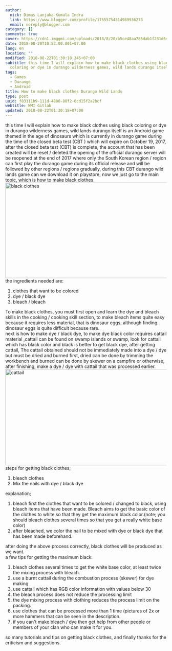 ```yaml
---
author:
  nick: Dimas Lanjaka Kumala Indra
  link: https://www.blogger.com/profile/17555754514989936273
  email: noreply@blogger.com
category: []
comments: true
cover: https://cdn1.imggmi.com/uploads/2018/8/20/b5ce48aa785dab1f231d64df9376ec1f-full.jpg
date: 2018-08-20T10:53:00.001+07:00
lang: en
location: ""
modified: 2018-08-22T01:30:18.345+07:00
subtitle: this time I will explain how to make black clothes using black
  coloring or dye in durango wilderness games, wild lands durango itself
tags:
  - Games
  - Durango
  - Android
title: How to make black clothes Durango Wild Lands
type: post
uuid: f83111b9-111d-4888-88f2-0cd15f2a2bcf
webtitle: WMI Gitlab
updated: 2018-08-22T01:30:18+07:00
---
```


this time I will explain how to make black clothes using black coloring or     dye in durango wilderness games, wild lands durango itself is an Android     game themed in the age of dinosaurs which is currently in durango game     during the time of the closed beta test (CBT ) which will expire on October     19, 2017, after the closed beta test (CBT) is complete, the account that     has been created will be reset / deleted.the opening of the official     durango server will be reopened at the end of 2017 where only the South     Korean region / region can first play the durango game during its official     release and will be followed by other regions / regions gradually, during     this CBT durango wild lands game can we download it on playstore, now we     just go to the main topic, which is how to make black clothes. <br><img alt="black clothes" height="297" src="https://cdn1.imggmi.com/uploads/2018/8/20/b5ce48aa785dab1f231d64df9376ec1f-full.jpg" width="527"><br>the ingredients needed are: <br><ol><li>        clothes that want to be colored     </li><li>        dye / black dye     </li><li>        bleach / bleach     </li></ol>To make black clothes, you must first open and learn the dye and bleach     skills in the cooking / cooking skill section, to make bleach items quite     easy because it requires less material, that is dinosaur eggs, although     finding dinosaur eggs is quite difficult because rare. <br>next is how to make dye / black dye, to make dye black color requires     cattail material ,cattail can be found on swamp islands or swamp, look for     cattail which has black color and black is better to get black dye, after     getting cattail, The cattail obtained should not be immediately made into a     dye / dye but must be dried and burned first, dried can be done by trimming     the workbench and burned can be done by skewer on a campfire or otherwise,     after finishing, make a dye / dye with cattail that was processed earlier. <br><img alt="cattail" height="299" src="https://cdn1.imggmi.com/uploads/2018/8/20/97f843d9675796e2a0d4a6e3cd437ae5-full.jpg" width="531"><br>steps for getting black clothes; <br><ol><li>        bleach clothes     </li><li>        Mix the nails with dye / black dye     </li></ol>explanation; <br><ol><li>        bleach first the clothes that want to be colored / changed to black,         using bleach items that have been made. Bleach aims to get the basic         color of the clothes to white so that they get the maximum black         color.(note; you should bleach clothes several times so that you get a         really white base color)     </li><li>        after bleached, we color the nail to be mixed with dye or black dye that         has been made beforehand.     </li></ol>after doing the above process correctly, black clothes will be produced as     we want. <br>a few tips for getting the maximum black: <br><ol><li>        bleach clothes several times to get the white base color, at least         twice the mixing process with bleach.     </li><li>        use a burnt cattail during the combustion process (skewer) for dye         making     </li><li>        use cattail which has RGB color information with values ​​below 30     </li><li>        the bleach process does not reduce the processing limit     </li><li>        the dye mixing process with clothing reduces the process limit on the         packing.     </li><li>        use clothes that can be processed more than 1 time (pictures of 2x or         more hammers that can be seen in the description.     </li><li>        if you can't make bleach / dye then get help from other people or         members of your clan who can make it for you.     </li></ol>so many tutorials and tips on getting black clothes, and finally thanks for     the criticism and suggestions. <script>document.querySelectorAll("pre,code");

  pretext.forEach(function (el) {
    el.classList.toggle("notranslate", true);
  });</script>
